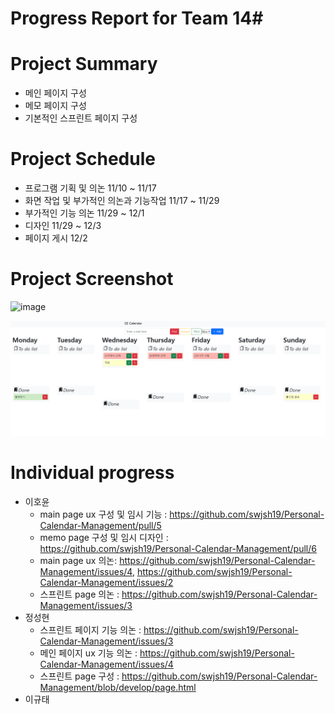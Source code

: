 # Progress Report for Team 14#
# Project Summary
* 메인 페이지 구성
* 메모 페이지 구성
* 기본적인 스프린트 페이지 구성
# Project Schedule
* 프로그램 기획 및 의논 11/10 ~ 11/17
* 화면 작업 및 부가적인 의논과 기능작업 11/17 ~ 11/29
* 부가적인 기능 의논 11/29 ~ 12/1
* 디자인 11/29 ~ 12/3
* 페이지 게시 12/2

# Project Screenshot
<img width="760" alt="image" src="https://github.com/swjsh19/Personal-Calendar-Management/assets/68680118/1d264c8d-d517-41d2-a6b5-57f514d18613">

![Alt text](image.png)
# Individual progress
* 이호윤
  * main page ux 구성 및 임시 기능 : https://github.com/swjsh19/Personal-Calendar-Management/pull/5
  * memo page 구성 및 임시 디자인 : https://github.com/swjsh19/Personal-Calendar-Management/pull/6
  * main page ux 의논: https://github.com/swjsh19/Personal-Calendar-Management/issues/4, https://github.com/swjsh19/Personal-Calendar-Management/issues/2
  * 스프린트 page 의논 : https://github.com/swjsh19/Personal-Calendar-Management/issues/3
* 정성현
  * 스프린트 페이지 기능 의논 : https://github.com/swjsh19/Personal-Calendar-Management/issues/3
  * 메인 페이지 ux 기능 의논  : https://github.com/swjsh19/Personal-Calendar-Management/issues/4
  * 스프린트 page 구성  : https://github.com/swjsh19/Personal-Calendar-Management/blob/develop/page.html
* 이규태
